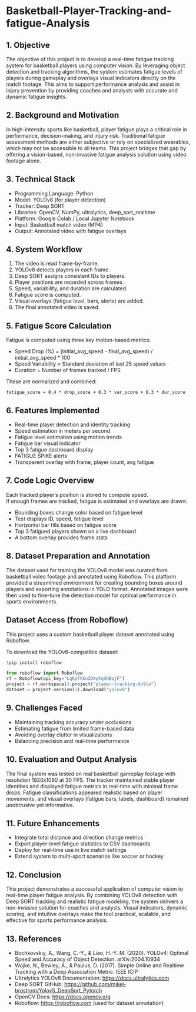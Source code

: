 # Basketball-Player-Tracking-and-fatigue-Analysis
## 1. Objective
The objective of this project is to develop a real-time fatigue tracking system for basketball players using computer vision. 
By leveraging object detection and tracking algorithms, the system estimates fatigue levels of players during gameplay and overlays 
visual indicators directly on the match footage. This aims to support performance analysis and assist in injury prevention by providing 
coaches and analysts with accurate and dynamic fatigue insights.

## 2. Background and Motivation
In high-intensity sports like basketball, player fatigue plays a critical role in performance, decision-making, and injury risk. 
Traditional fatigue assessment methods are either subjective or rely on specialized wearables, which may not be accessible to all teams. 
This project bridges that gap by offering a vision-based, non-invasive fatigue analysis solution using video footage alone.

## 3. Technical Stack
- Programming Language: Python  
- Model: YOLOv8 (for player detection)  
- Tracker: Deep SORT  
- Libraries: OpenCV, NumPy, ultralytics, deep_sort_realtime  
- Platform: Google Colab / Local Jupyter Notebook  
- Input: Basketball match video (MP4)  
- Output: Annotated video with fatigue overlays

## 4. System Workflow
1. The video is read frame-by-frame.  
2. YOLOv8 detects players in each frame.  
3. Deep SORT assigns consistent IDs to players.  
4. Player positions are recorded across frames.  
5. Speed, variability, and duration are calculated.  
6. Fatigue score is computed.  
7. Visual overlays (fatigue level, bars, alerts) are added.  
8. The final annotated video is saved.

## 5. Fatigue Score Calculation
Fatigue is computed using three key motion-based metrics:
- Speed Drop (%) = (initial_avg_speed - final_avg_speed) / initial_avg_speed * 100  
- Speed Variability = Standard deviation of last 25 speed values  
- Duration = Number of frames tracked / FPS  

These are normalized and combined:
```
fatigue_score = 0.4 * drop_score + 0.3 * var_score + 0.3 * dur_score
```

## 6. Features Implemented
- Real-time player detection and identity tracking  
- Speed estimation in meters per second  
- Fatigue level estimation using motion trends  
- Fatigue bar visual indicator  
- Top 3 fatigue dashboard display  
- FATIGUE SPIKE alerts  
- Transparent overlay with frame, player count, avg fatigue

## 7. Code Logic Overview
Each tracked player’s position is stored to compute speed.  
If enough frames are tracked, fatigue is estimated and overlays are drawn:
- Bounding boxes change color based on fatigue level  
- Text displays ID, speed, fatigue level  
- Horizontal bar fills based on fatigue score  
- Top 3 fatigued players shown on a live dashboard  
- A bottom overlay provides frame stats

## 8. Dataset Preparation and Annotation
The dataset used for training the YOLOv8 model was curated from basketball video footage and annotated using Roboflow. 
This platform provided a streamlined environment for creating bounding boxes around players and exporting annotations in YOLO format. 
Annotated images were then used to fine-tune the detection model for optimal performance in sports environments.
## Dataset Access (from Roboflow)

This project uses a custom basketball player dataset annotated using Roboflow.

To download the YOLOv8-compatible dataset:

```python
!pip install roboflow

from roboflow import Roboflow
rf = Roboflow(api_key="LqKpTXknZOXpFqSOBqjF")
project = rf.workspace().project("player-tracking-dv9lo")
dataset = project.version(1).download("yolov8")
```

## 9. Challenges Faced
- Maintaining tracking accuracy under occlusions  
- Estimating fatigue from limited frame-based data  
- Avoiding overlay clutter in visualizations  
- Balancing precision and real-time performance

## 10. Evaluation and Output Analysis
The final system was tested on real basketball gameplay footage with resolution 1920x1080 at 30 FPS. 
The tracker maintained stable player identities and displayed fatigue metrics in real-time with minimal frame drops. 
Fatigue classifications appeared realistic based on player movements, and visual overlays (fatigue bars, labels, dashboard) remained unobtrusive yet informative.

## 11. Future Enhancements
- Integrate total distance and direction change metrics  
- Export player-level fatigue statistics to CSV dashboards  
- Deploy for real-time use in live match settings  
- Extend system to multi-sport scenarios like soccer or hockey

## 12. Conclusion
This project demonstrates a successful application of computer vision to real-time player fatigue analysis. 
By combining YOLOv8 detection with Deep SORT tracking and realistic fatigue modeling, the system delivers a non-invasive solution for coaches and analysts. 
Visual indicators, dynamic scoring, and intuitive overlays make the tool practical, scalable, and effective for sports performance analysis.

## 13. References
- Bochkovskiy, A., Wang, C.-Y., & Liao, H.-Y. M. (2020). YOLOv4: Optimal Speed and Accuracy of Object Detection. arXiv:2004.10934  
- Wojke, N., Bewley, A., & Paulus, D. (2017). Simple Online and Realtime Tracking with a Deep Association Metric. IEEE ICIP  
- Ultralytics YOLOv8 Documentation: https://docs.ultralytics.com  
- Deep SORT GitHub: https://github.com/mikel-brostrom/Yolov5_DeepSort_Pytorch  
- OpenCV Docs: https://docs.opencv.org  
- Roboflow: https://roboflow.com (used for dataset annotation)
